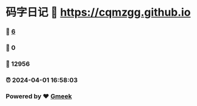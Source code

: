# 码字日记 :link: https://cqmzgg.github.io 
### :page_facing_up: [6](https://cqmzgg.github.io/tag.html) 
### :speech_balloon: 0 
### :hibiscus: 12956 
### :alarm_clock: 2024-04-01 16:58:03 
### Powered by :heart: [Gmeek](https://github.com/Meekdai/Gmeek)

